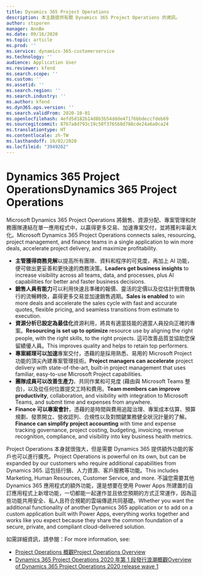 ```yaml
---
title: Dynamics 365 Project Operations
description: 本主題提供有關 Dynamics 365 Project Operations 的資訊。
author: stsporen
manager: AnnBe
ms.date: 09/16/2020
ms.topic: article
ms.prod: ''
ms.service: dynamics-365-customerservice
ms.technology: ''
audience: Application User
ms.reviewer: kfend
ms.search.scope: ''
ms.custom: ''
ms.assetid: ''
ms.search.region: ''
ms.search.industry: ''
ms.author: kfend
ms.dyn365.ops.version: ''
ms.search.validFrom: 2020-10-01
ms.openlocfilehash: 4efd5d182b14d8b3b54ddde47176bbdeccfdeb69
ms.sourcegitcommit: 87b7a8d793c19c50f3765b8d788cde24a6a0ca24
ms.translationtype: HT
ms.contentlocale: zh-TW
ms.lasthandoff: 10/02/2020
ms.locfileid: "3949262"
---
```

# <a name="dynamics-365-project-operations"></a><span data-ttu-id="36f1d-103">Dynamics 365 Project Operations</span><span class="sxs-lookup"><span data-stu-id="36f1d-103">Dynamics 365 Project Operations</span></span>

<span data-ttu-id="36f1d-104">Microsoft Dynamics 365 Project Operations 將銷售、資源分配、專案管理和財務團隊連結在單一應用程式中，以贏得更多交易、加速專案交付，並將獲利率最大化。</span><span class="sxs-lookup"><span data-stu-id="36f1d-104">Microsoft Dynamics 365 Project Operations connects sales, resourcing, project management, and finance teams in a single application to win more deals, accelerate project delivery, and maximize profitability.</span></span>

-   <span data-ttu-id="36f1d-105">**主管獲得商務見解**以提高所有團隊、資料和程序的可見度，再加上 AI 功能，便可做出更妥善和更快速的商務決策。</span><span class="sxs-lookup"><span data-stu-id="36f1d-105">**Leaders get business insights** to increase visibility across all teams, data, and processes, plus AI capabilities for better and faster business decisions.</span></span>
-   <span data-ttu-id="36f1d-106">**銷售人員有能力**可以利用快速且準確的報價、靈活的定價以及從估計到貫徹執行的流暢轉換，贏得更多交易並加速銷售週期。</span><span class="sxs-lookup"><span data-stu-id="36f1d-106">**Sales is enabled** to win more deals and accelerate the sales cycle with fast and accurate quotes, flexible pricing, and seamless transitions from estimate to execution.</span></span>
-   <span data-ttu-id="36f1d-107">**資源分析已設定為最佳化**資源利用，將具有適當技能的適當人員投向正確的專案。</span><span class="sxs-lookup"><span data-stu-id="36f1d-107">**Resourcing is set up to optimize** resource use by aligning the right people, with the right skills, to the right projects.</span></span> <span data-ttu-id="36f1d-108">這可改善品質並協助您保留績優人員。</span><span class="sxs-lookup"><span data-stu-id="36f1d-108">This improves quality and helps to retain top performers.</span></span>
-   <span data-ttu-id="36f1d-109">**專案經理可以加速**專案交付，憑藉的是採用熟悉、易用的 Microsoft Project 功能的頂尖內建專案管理技術。</span><span class="sxs-lookup"><span data-stu-id="36f1d-109">**Project managers can accelerate** project delivery with state-of-the-art, built-in project management that uses familiar, easy-to-use Microsoft Project capabilities.</span></span>
-   <span data-ttu-id="36f1d-110">**團隊成員可以改善生產力**、共同作業和可見度 (藉由與 Microsoft Teams 整合)，以及從任何位置提交工時和費用。</span><span class="sxs-lookup"><span data-stu-id="36f1d-110">**Team members can improve productivity**, collaboration, and visibility with integration to Microsoft Teams, and submit time and expenses from anywhere.</span></span>
-   <span data-ttu-id="36f1d-111">**Finance 可以專案會計**，憑藉的是時間與費用追蹤治理、專案成本估算、預算規劃、發票開立、營收認列、合規性以及對關鍵業務健全狀況計量的了解。</span><span class="sxs-lookup"><span data-stu-id="36f1d-111">**Finance can simplify project accounting** with time and expense tracking governance, project costing, budgeting, invoicing, revenue recognition, compliance, and visibility into key business health metrics.</span></span>

<span data-ttu-id="36f1d-112">Project Operations 本身就很強大，但是需要 Dynamics 365 提供額外功能的客戶也可以進行擴充。</span><span class="sxs-lookup"><span data-stu-id="36f1d-112">Project Operations is powerful on its own, but can be expanded by our customers who require additional capabilities from Dynamics 365.</span></span> <span data-ttu-id="36f1d-113">這包括行銷、人力資源、客戶服務等功能。</span><span class="sxs-lookup"><span data-stu-id="36f1d-113">This includes Marketing, Human Resources, Customer Service, and more.</span></span> <span data-ttu-id="36f1d-114">不論您需要其他 Dynamics 365 應用程式的額外功能，還是想要在使用 Power Apps 所建置的自訂應用程式上新增功能，一切都能一起運作並且依您預期的方式正常運作，因為這些功能共用安全、私人且符合規範的雲端傳遞共同基礎。</span><span class="sxs-lookup"><span data-stu-id="36f1d-114">Whether you want the additional functionality of another Dynamics 365 application or to add on a custom application built with Power Apps, everything works together and works like you expect because they share the common foundation of a secure, private, and compliant cloud-delivered solution.</span></span>

<span data-ttu-id="36f1d-115">如需詳細資訊，請參閱：</span><span class="sxs-lookup"><span data-stu-id="36f1d-115">For more information, see:</span></span>

- [<span data-ttu-id="36f1d-116">Project Operations 概觀</span><span class="sxs-lookup"><span data-stu-id="36f1d-116">Project Operations Overview</span></span>](https://dynamics.microsoft.com/en-us/project-operations/overview/)
- [<span data-ttu-id="36f1d-117">Dynamics 365 Project Operations 2020 年第 1 段發行浪潮概觀</span><span class="sxs-lookup"><span data-stu-id="36f1d-117">Overview of Dynamics 365 Project Operations 2020 release wave 1</span></span>](https://docs.microsoft.com/dynamics365-release-plan/2020wave1/dynamics365-project-operations/)

